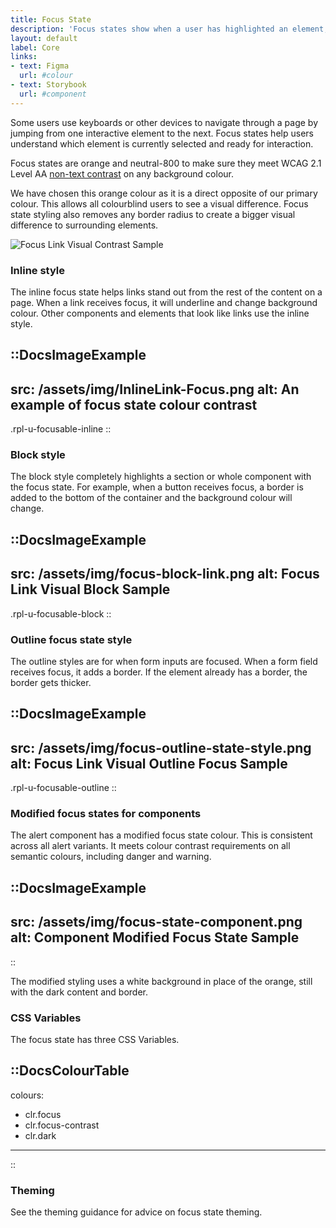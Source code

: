 ```yaml
---
title: Focus State
description: 'Focus states show when a user has highlighted an element, using an input method such as a keyboard or voice.'
layout: default
label: Core
links:
- text: Figma
  url: #colour
- text: Storybook
  url: #component
---
```


Some users use keyboards or other devices to navigate through a page by jumping from one interactive element to the next. Focus states help users understand which element is currently selected and ready for interaction.

Focus states are orange and neutral-800 to make sure they meet WCAG 2.1 Level AA [non-text contrast](https://www.w3.org/WAI/WCAG21/Understanding/non-text-contrast.html) on any background colour.

We have chosen this orange colour as it is a direct opposite of our primary colour. This allows all colourblind users to see a visual difference. Focus state styling also removes any border radius to create a bigger visual difference to surrounding elements.

![Focus Link Visual Contrast Sample](/assets/img/focus-link-visual.png)

### Inline style
The inline focus state helps links stand out from the rest of the content on a page. When a link receives focus, it will underline and change background colour. Other components and elements that look like links use the inline style. 

::DocsImageExample
---
src: /assets/img/InlineLink-Focus.png
alt: An example of focus state colour contrast
---
.rpl-u-focusable-inline
::

### Block style
The block style completely highlights a section or whole component with the focus state. For example, when a button receives focus, a border is added to the bottom of the container and the background colour will change. 

::DocsImageExample
---
src: /assets/img/focus-block-link.png
alt: Focus Link Visual Block Sample
---
.rpl-u-focusable-block
::

### Outline focus state style
The outline styles are for when form inputs are focused. When a form field receives focus, it adds a border. If the element already has a border, the border gets thicker.

::DocsImageExample
---
src: /assets/img/focus-outline-state-style.png
alt: Focus Link Visual Outline Focus Sample
---
.rpl-u-focusable-outline
::

### Modified focus states for components
The alert component has a modified focus state colour. This is consistent across all alert variants. It meets colour contrast requirements on all semantic colours, including danger and warning. 

::DocsImageExample
---
src: /assets/img/focus-state-component.png
alt: Component Modified Focus State Sample
---
::

The modified styling uses a white background in place of the orange, still with the dark content and border. 

### CSS Variables 
The focus state has three CSS Variables.

::DocsColourTable
---
colours:
  - clr.focus
  - clr.focus-contrast
  - clr.dark
---
::

### Theming
See the theming guidance for advice on focus state theming.

